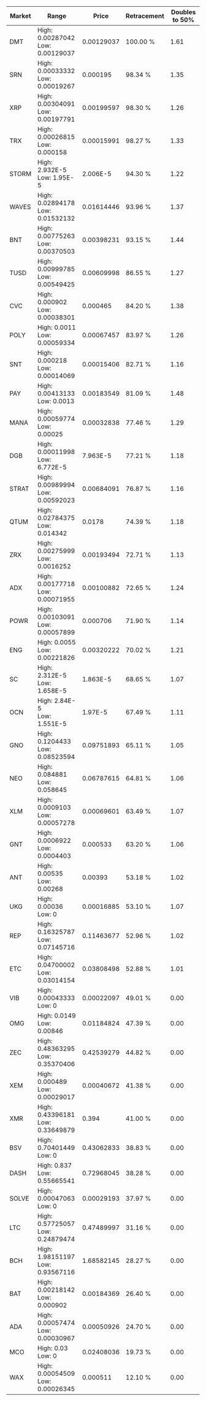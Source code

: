 | Market | Range | Price| Retracement | Doubles to 50% |
| --- | --- | --- | --- | --- |
| DMT | High: 0.00287042<br />Low: 0.00129037 | 0.00129037 | 100.00 % | 1.61 |
| SRN | High: 0.00033332<br />Low: 0.00019267 | 0.000195 | 98.34 % | 1.35 |
| XRP | High: 0.00304091<br />Low: 0.00197791 | 0.00199597 | 98.30 % | 1.26 |
| TRX | High: 0.00026815<br />Low: 0.000158 | 0.00015991 | 98.27 % | 1.33 |
| STORM | High: 2.932E-5<br />Low: 1.95E-5 | 2.006E-5 | 94.30 % | 1.22 |
| WAVES | High: 0.02894178<br />Low: 0.01532132 | 0.01614446 | 93.96 % | 1.37 |
| BNT | High: 0.00775263<br />Low: 0.00370503 | 0.00398231 | 93.15 % | 1.44 |
| TUSD | High: 0.00999785<br />Low: 0.00549425 | 0.00609998 | 86.55 % | 1.27 |
| CVC | High: 0.000902<br />Low: 0.00038301 | 0.000465 | 84.20 % | 1.38 |
| POLY | High: 0.0011<br />Low: 0.00059334 | 0.00067457 | 83.97 % | 1.26 |
| SNT | High: 0.000218<br />Low: 0.00014069 | 0.00015406 | 82.71 % | 1.16 |
| PAY | High: 0.00413133<br />Low: 0.0013 | 0.00183549 | 81.09 % | 1.48 |
| MANA | High: 0.00059774<br />Low: 0.00025 | 0.00032838 | 77.46 % | 1.29 |
| DGB | High: 0.00011998<br />Low: 6.772E-5 | 7.963E-5 | 77.21 % | 1.18 |
| STRAT | High: 0.00989994<br />Low: 0.00592023 | 0.00684091 | 76.87 % | 1.16 |
| QTUM | High: 0.02784375<br />Low: 0.014342 | 0.0178 | 74.39 % | 1.18 |
| ZRX | High: 0.00275999<br />Low: 0.0016252 | 0.00193494 | 72.71 % | 1.13 |
| ADX | High: 0.00177718<br />Low: 0.00071955 | 0.00100882 | 72.65 % | 1.24 |
| POWR | High: 0.00103091<br />Low: 0.00057899 | 0.000706 | 71.90 % | 1.14 |
| ENG | High: 0.0055<br />Low: 0.00221826 | 0.00320222 | 70.02 % | 1.21 |
| SC | High: 2.312E-5<br />Low: 1.658E-5 | 1.863E-5 | 68.65 % | 1.07 |
| OCN | High: 2.84E-5<br />Low: 1.551E-5 | 1.97E-5 | 67.49 % | 1.11 |
| GNO | High: 0.1204433<br />Low: 0.08523594 | 0.09751893 | 65.11 % | 1.05 |
| NEO | High: 0.084881<br />Low: 0.058645 | 0.06787615 | 64.81 % | 1.06 |
| XLM | High: 0.0009103<br />Low: 0.00057278 | 0.00069601 | 63.49 % | 1.07 |
| GNT | High: 0.0006922<br />Low: 0.0004403 | 0.000533 | 63.20 % | 1.06 |
| ANT | High: 0.00535<br />Low: 0.00268 | 0.00393 | 53.18 % | 1.02 |
| UKG | High: 0.00036<br />Low: 0 | 0.00016885 | 53.10 % | 1.07 |
| REP | High: 0.16325787<br />Low: 0.07145716 | 0.11463677 | 52.96 % | 1.02 |
| ETC | High: 0.04700002<br />Low: 0.03014154 | 0.03808498 | 52.88 % | 1.01 |
| VIB | High: 0.00043333<br />Low: 0 | 0.00022097 | 49.01 % | 0.00 |
| OMG | High: 0.0149<br />Low: 0.00846 | 0.01184824 | 47.39 % | 0.00 |
| ZEC | High: 0.48363295<br />Low: 0.35370406 | 0.42539279 | 44.82 % | 0.00 |
| XEM | High: 0.000489<br />Low: 0.00029017 | 0.00040672 | 41.38 % | 0.00 |
| XMR | High: 0.43396181<br />Low: 0.33649879 | 0.394 | 41.00 % | 0.00 |
| BSV | High: 0.70401449<br />Low: 0 | 0.43062833 | 38.83 % | 0.00 |
| DASH | High: 0.837<br />Low: 0.55665541 | 0.72968045 | 38.28 % | 0.00 |
| SOLVE | High: 0.00047063<br />Low: 0 | 0.00029193 | 37.97 % | 0.00 |
| LTC | High: 0.57725057<br />Low: 0.24879474 | 0.47489997 | 31.16 % | 0.00 |
| BCH | High: 1.98151197<br />Low: 0.93567116 | 1.68582145 | 28.27 % | 0.00 |
| BAT | High: 0.00218142<br />Low: 0.000902 | 0.00184369 | 26.40 % | 0.00 |
| ADA | High: 0.00057474<br />Low: 0.00030967 | 0.00050926 | 24.70 % | 0.00 |
| MCO | High: 0.03<br />Low: 0 | 0.02408036 | 19.73 % | 0.00 |
| WAX | High: 0.00054509<br />Low: 0.00026345 | 0.000511 | 12.10 % | 0.00 |
